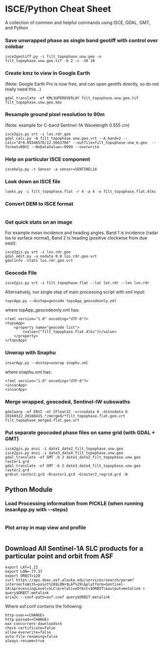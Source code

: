 # ISCE/Python Cheat Sheet

A collection of common and helpful commands using ISCE, GDAL, GMT, and Python


### Save unwrapped phase as single band geotiff with control over colobar
```
isce2geotiff.py -i filt_topophase.unw.geo -o filt_topophase.unw.geo.tif -b 2 -c -10 10
```

### Create kmz to view in Google Earth 
(Note: Google Earth Pro is now free, and can open geotifs directly, so do not really need this...)
```
gdal_translate -of KMLSUPEROVERLAY filt_topophase.unw.geo.tif filt_topophase.unw.geo.kmz
```

### Resample ground pixel resolution to 90m
(Note: example for C-band Sentinel-1A Wavelength 0.555 cm)
```
isce2gis.py vrt -i los.rdr.geo
gdal_calc.py -A filt_topophase.unw.geo.vrt --A_band=2 --calc="A*0.05546576/12.5663706" --outfile=filt_topophase.unw_m.geo  --format=ENVI --NoDataValue=-9999 --overwrite
```

### Help on particular ISCE component
```
iscehelp.py -t Sensor -a sensor=SENTINEL1A
```

### Look down an ISCE file
```
looks.py -i filt_topophase.flat -r 4 -a 4 -o filt_topophase.flat.4lks 
```

### Convert DEM to ISCE format
```

```

### Get quick stats on an image
For example mean incidence and heading angles. Band 1 is incidence (radar los to surface normal), Band 2 is heading (positive clockwise from due east):
```
isce2gis.py vrt -i los.rdr.geo
gdal_edit.py -a_nodata 0.0 los.rdr.geo.vrt
gdalinfo -stats los.rdr.geo.vrt
```

### Geocode File
```
isce2gis.py vrt -i filt_topophase.flat --lat lat.rdr --lon lon.rdr 
```

Alternatively, run single step of main processing script with xml input:
```
topsApp.py —-dostep=geocode topsApp_geocodeonly.xml
```

where topApp_geocodeonly.xml has:
```
<?xml version="1.0" encoding="UTF-8"?>
<topsApp>
	<property name="geocode list">
		<value>["filt_topophase.flat.4lks"]</value>
	</property>
</topsApp> 
```


### Unwrap with Snaphu
```
insarApp.py --dostep=unwrap snaphu.xml
```
where snaphu.xml has:
```
<?xml version="1.0" encoding="UTF-8"?>
<insarApp>
<insarApp>
```

### Merge wrapped, geocoded, Sentinel-IW subswaths
```
gdalwarp -of ENVI -ot CFloat32 -srcnodata 0 -dstnodata 0 20160322_20160415_*/merged/*filt_topophase.flat.geo.vrt filt_topophase_merged.flat.geo.vrt
```

### Put separate geocoded phase files on same grid (with GDAL + GMT)
```
isce2gis.py envi -i date1_date2_filt_topophase.unw.geo
isce2gis.py envi -i date3_date4_filt_topophase.unw.geo
gdal_translate -of GMT -b 2 date1_date2_filt_topophase.unw.geo raster1.grd
gdal_translate -of GMT -b 2 date3_date4_filt_topophase.unw.geo raster2.grd
grdcut raster2.grd -Rraster1.grd -Graster2_regrid.grd -N
```





## Python Module

### Load Processing information from PICKLE (when running insarApp.py with --steps)
```
``` 

### Plot array in map view and profile
```

```



## Download All Sentinel-1A SLC products for a particular point and orbit from ASF
```
export LAT=1.22
export LON=-77.37
export ORBIT=120
curl https://api.daac.asf.alaska.edu/services/search/param?intersectsWith=point%28$LON+$LAT%29\&platform=Sentinel-1A\&processingLevel=SLC\&relativeOrbit=$ORBIT\&output=metalink > query$ORBIT.metalink
aria2c --conf-path=asf.conf query$ORBIT.metalink
```
Where asf.conf contains the following:
```
http-user=<CHANGE>
http-passwd=<CHANGE>
max-concurrent-downloads=5
check-certificate=false
allow-overwrite=false
auto-file-renaming=false
always-resume=true
```



